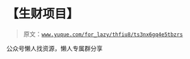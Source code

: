 # 【生财项目】

> 原文：[`www.yuque.com/for_lazy/thfiu8/ts3nx6gq4e5tbzrs`](https://www.yuque.com/for_lazy/thfiu8/ts3nx6gq4e5tbzrs)

<ne-p id="uebe107f8" data-lake-id="uebe107f8"><ne-text id="ub645735a">公众号懒人找资源，懒人专属群分享</ne-text></ne-p>